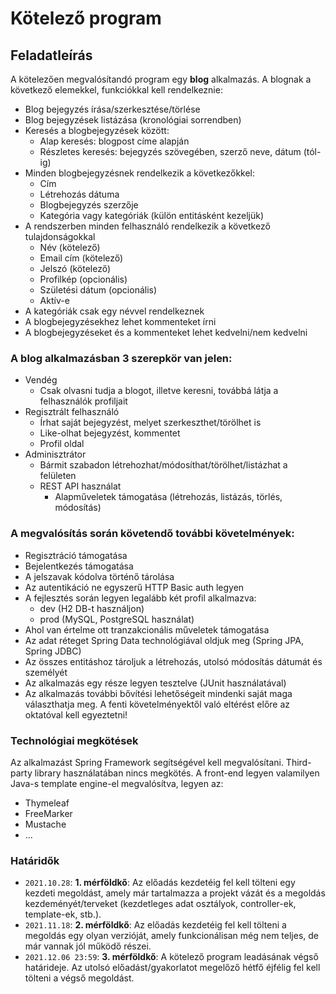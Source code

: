 # Kötelező program
## Feladatleírás
A kötelezően megvalósítandó program egy __blog__ alkalmazás. A blognak a következő elemekkel, funkciókkal kell rendelkeznie:

- Blog bejegyzés írása/szerkesztése/törlése
- Blog bejegyzések listázása (kronológiai sorrendben)
- Keresés a blogbejegyzések között:
  - Alap keresés: blogpost címe alapján
  - Részletes keresés: bejegyzés szövegében, szerző neve, dátum (tól-ig)
- Minden blogbejegyzésnek rendelkezik a következőkkel:
  - Cím
  - Létrehozás dátuma
  - Blogbejegyzés szerzője
  - Kategória vagy kategóriák (külön entitásként kezeljük)
- A rendszerben minden felhasználó rendelkezik a következő tulajdonságokkal
  - Név (kötelező)
  - Email cím (kötelező)
  - Jelszó (kötelező)
  - Profilkép (opcionális)
  - Születési dátum (opcionális)
  - Aktív-e
- A kategóriák csak egy névvel rendelkeznek
- A blogbejegyzésekhez lehet kommenteket írni
- A blogbejegyzéseket és a kommenteket lehet kedvelni/nem kedvelni

### A blog alkalmazásban 3 szerepkör van jelen:

- Vendég 
  - Csak olvasni tudja a blogot, illetve keresni, továbbá látja a felhasználók profiljait
- Regisztrált felhasználó
  - Írhat saját bejegyzést, melyet szerkeszthet/törölhet is
  - Like-olhat bejegyzést, kommentet
  - Profil oldal
- Adminisztrátor
  - Bármit szabadon létrehozhat/módosíthat/törölhet/listázhat a felületen
  - REST API használat
    - Alapműveletek támogatása (létrehozás, listázás, törlés, módosítás)
    
### A megvalósítás során követendő további követelmények:

- Regisztráció támogatása
- Bejelentkezés támogatása
- A jelszavak kódolva történő tárolása
- Az autentikáció ne egyszerű HTTP Basic auth legyen
- A fejlesztés során legyen legalább két profil alkalmazva:
  - dev (H2 DB-t használjon)
  - prod (MySQL, PostgreSQL használat)
- Ahol van értelme ott tranzakcionális műveletek támogatása
- Az adat réteget Spring Data technológiával oldjuk meg (Spring JPA, Spring JDBC)
- Az összes entitáshoz tároljuk a létrehozás, utolsó módosítás dátumát és személyét
- Az alkalmazás egy része legyen tesztelve (JUnit használatával)
- Az alkalmazás további bővítési lehetőségeit mindenki saját maga választhatja meg. A fenti követelményektől való eltérést előre az oktatóval kell egyeztetni!

### Technológiai megkötések
Az alkalmazást Spring Framework segítségével kell megvalósítani. Third-party library használatában nincs megkötés. A front-end legyen valamilyen Java-s template engine-el megvalósítva, legyen az:

- Thymeleaf
- FreeMarker
- Mustache
- ...

### Határidők
- `2021.10.28`: __1. mérföldkő__: Az előadás kezdetéig fel kell tölteni egy kezdeti megoldást, amely már tartalmazza a projekt vázát és a megoldás kezdeményét/terveket (kezdetleges adat osztályok, controller-ek, template-ek, stb.).
- `2021.11.18`: __2. mérföldkő__: Az előadás kezdetéig fel kell tölteni a megoldás egy olyan verzióját, amely funkcionálisan még nem teljes, de már vannak jól működő részei.
- `2021.12.06 23:59`: __3. mérföldkő__: A kötelező program leadásának végső határideje. Az utolsó előadást/gyakorlatot megelőző hétfő éjfélig fel kell tölteni a végső megoldást.
